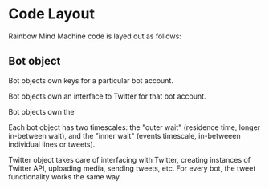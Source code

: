 # Code Layout

Rainbow Mind Machine code is layed out as follows:


## Bot object

Bot objects own keys for a particular bot account.

Bot objects own an interface to Twitter for that bot account.

Bot objects own the 

Each bot object has two timescales: the "outer wait" (residence time, longer in-between wait), 
and the "inner wait" (events timescale, in-betweeen individual lines or tweets).

Twitter object takes care of interfacing with Twitter, creating instances of Twitter API, 
uploading media, sending tweets, etc. For every bot, the tweet functionality works the same way.

## 



